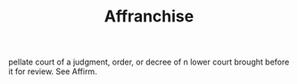 ---
title: Affranchise
letter: A
permalink: "/definitions/bld-affranchise.html"
body: pellate court of a judgment, order, or decree of n lower court brought before
  it for review. See Affirm.
published_at: '2018-07-07'
source: Black's Law Dictionary 2nd Ed (1910)
layout: post
---